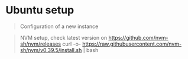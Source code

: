 # Ubuntu setup

> Configuration of a new instance

> NVM setup, check latest version on https://github.com/nvm-sh/nvm/releases
curl -o- https://raw.githubusercontent.com/nvm-sh/nvm/v0.39.5/install.sh | bash
